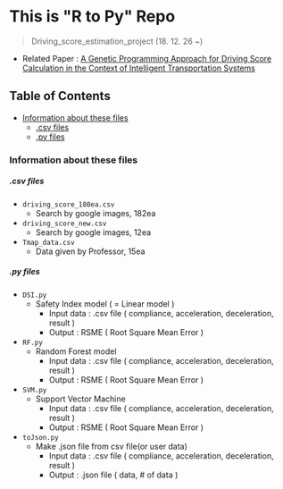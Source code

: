 # This is "R to Py" Repo
> Driving_score_estimation_project (18. 12. 26 ~)  
  + Related Paper : [A Genetic Programming Approach for Driving Score Calculation in the Context of Intelligent Transportation Systems](https://ieeexplore.ieee.org/document/8410904)

## Table of Contents
- [Information about these files](#information-about-these-files)  
  + [.csv files](#csv-files)  
  + [.py files](#py-files)

### Information about these files
##### .csv files
  - `driving_score_180ea.csv`
    + Search by google images, 182ea
  - `driving_score_new.csv`
    + Search by google images, 12ea
  - `Tmap_data.csv`
    + Data given by Professor, 15ea
    
##### .py files
  - `DSI.py`
    + Safety Index model ( = Linear model )
      * Input data : .csv file ( compliance, acceleration, deceleration, result )
      * Output : RSME ( Root Square Mean Error )
  - `RF.py`
    + Random Forest model
      * Input data : .csv file ( compliance, acceleration, deceleration, result )
      * Output : RSME ( Root Square Mean Error )
  - `SVM.py`
    + Support Vector Machine
      * Input data : .csv file ( compliance, acceleration, deceleration, result )
      * Output : RSME ( Root Square Mean Error )
  - `toJson.py`
    + Make .json file from csv file(or user data)
      * Input data : .csv file ( compliance, acceleration, deceleration, result )
      * Output : .json file ( data, # of data )
